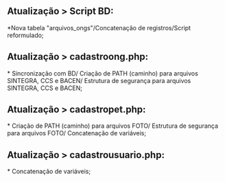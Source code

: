 <h2>Atualização > Script BD: </h2>
      *Nova tabela "arquivos_ongs"/Concatenação de registros/Script reformulado;

<h2>Atualização > cadastroong.php:</h2>
     * Sincronização com BD/ Criação de PATH (caminho) para arquivos  SINTEGRA, CCS e BACEN/ Estrutura de segurança para arquivos SINTEGRA, CCS e BACEN;

<h2>Atualização > cadastropet.php:</h2>
      * Criação de PATH (caminho) para arquivos FOTO/ Estrutura de segurança para arquivos FOTO/ Concatenação de variáveis;

<h2>Atualização > cadastrousuario.php:</h2>
      * Concatenação de variáveis;
